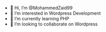 - 👋 Hi, I’m @MohammedZaid99
- 👀 I’m interested in Wordpress Development
- 🌱 I’m currently learning PHP
- 💞️ I’m looking to collaborate on Wordpress

<!---
MohammedZaid99/MohammedZaid99 is a ✨ special ✨ repository because its `README.md` (this file) appears on your GitHub profile.
You can click the Preview link to take a look at your changes.
--->
